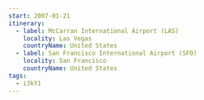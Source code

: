 ```yaml
---
start: 2007-01-21
itinerary:
  - label: McCarran International Airport (LAS)
    locality: Las Vegas
    countryName: United States
  - label: San Francisco International Airport (SFO)
    locality: San Francisco
    countryName: United States
tags:
  - i3kY1
---
```

